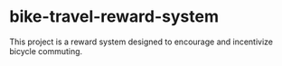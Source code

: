 # bike-travel-reward-system
This project is a reward system designed to encourage and incentivize bicycle commuting. 
